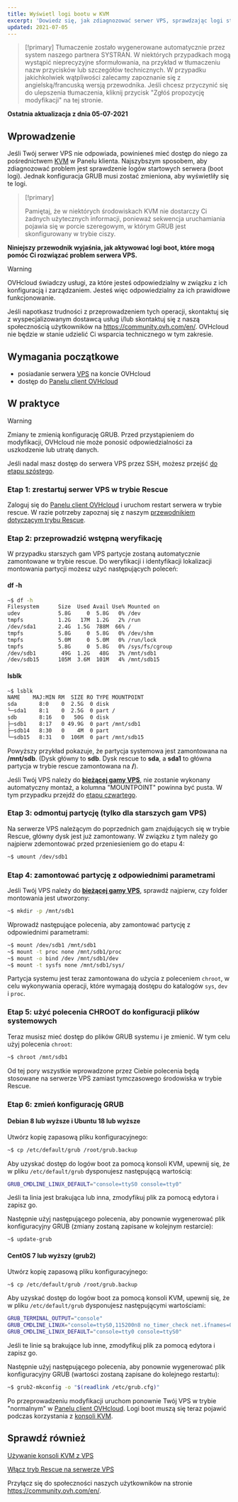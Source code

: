 ```yaml
---
title: Wyświetl logi bootu w KVM
excerpt: 'Dowiedz się, jak zdiagnozować serwer VPS, sprawdzając logi startowe (boot logs)'
updated: 2021-07-05
---
```


> [!primary]
> Tłumaczenie zostało wygenerowane automatycznie przez system naszego partnera SYSTRAN. W niektórych przypadkach mogą wystąpić nieprecyzyjne sformułowania, na przykład w tłumaczeniu nazw przycisków lub szczegółów technicznych. W przypadku jakichkolwiek wątpliwości zalecamy zapoznanie się z angielską/francuską wersją przewodnika. Jeśli chcesz przyczynić się do ulepszenia tłumaczenia, kliknij przycisk "Zgłóś propozycję modyfikacji" na tej stronie.
> 

**Ostatnia aktualizacja z dnia 05-07-2021**

## Wprowadzenie

Jeśli Twój serwer VPS nie odpowiada, powinieneś mieć dostęp do niego za pośrednictwem [KVM](/pages/bare_metal_cloud/virtual_private_servers/using_kvm_for_vps) w Panelu klienta. Najszybszym sposobem, aby zdiagnozować problem jest sprawdzenie logów startowych serwera (boot logi). Jednak konfiguracja GRUB musi zostać zmieniona, aby wyświetliły się te logi. 

> [!primary]
>
> Pamiętaj, że w niektórych środowiskach KVM nie dostarczy Ci żadnych użytecznych informacji, ponieważ sekwencja uruchamiania pojawia się w porcie szeregowym, w którym GRUB jest skonfigurowany w trybie ciszy.
>

**Niniejszy przewodnik wyjaśnia, jak aktywować logi boot, które mogą pomóc Ci rozwiązać problem serwera VPS.**

> [!warning]
> OVHcloud świadczy usługi, za które jesteś odpowiedzialny w związku z ich konfiguracją i zarządzaniem. Jesteś więc odpowiedzialny za ich prawidłowe funkcjonowanie.
>
>Jeśli napotkasz trudności z przeprowadzeniem tych operacji, skontaktuj się z wyspecjalizowanym dostawcą usług i/lub skontaktuj się z naszą społecznością użytkowników na <https://community.ovh.com/en/>. OVHcloud nie będzie w stanie udzielić Ci wsparcia technicznego w tym zakresie.
>

## Wymagania początkowe

- posiadanie serwera [VPS](https://www.ovhcloud.com/pl/vps/) na koncie OVHcloud
- dostęp do [Panelu client OVHcloud](https://www.ovh.com/auth/?action=gotomanager&from=https://www.ovh.pl/&ovhSubsidiary=pl)

## W praktyce

> [!warning]
>
> Zmiany te zmienią konfigurację GRUB. Przed przystąpieniem do modyfikacji, OVHcloud nie może ponosić odpowiedzialności za uszkodzenie lub utratę danych.
>

Jeśli nadal masz dostęp do serwera VPS przez SSH, możesz przejść [do etapu szóstego](#step6).

### Etap 1: zrestartuj serwer VPS w trybie Rescue

Zaloguj się do [Panelu client OVHcloud](https://www.ovh.com/auth/?action=gotomanager&from=https://www.ovh.pl/&ovhSubsidiary=pl) i uruchom restart serwera w trybie rescue. W razie potrzeby zapoznaj się z naszym [przewodnikiem dotyczącym trybu Rescue](/pages/bare_metal_cloud/virtual_private_servers/rescue).

### Etap 2: przeprowadzić wstępną weryfikację

W przypadku starszych gam VPS partycje zostaną automatycznie zamontowane w trybie rescue. Do weryfikacji i identyfikacji lokalizacji montowania partycji możesz użyć następujących poleceń:

#### **df -h**

```sh
~$ df -h
Filesystem      Size  Used Avail Use% Mounted on
udev            5.8G     0  5.8G   0% /dev
tmpfs           1.2G   17M  1.2G   2% /run
/dev/sda1       2.4G  1.5G  788M  66% /
tmpfs           5.8G     0  5.8G   0% /dev/shm
tmpfs           5.0M     0  5.0M   0% /run/lock
tmpfs           5.8G     0  5.8G   0% /sys/fs/cgroup
/dev/sdb1        49G  1.2G   48G   3% /mnt/sdb1
/dev/sdb15      105M  3.6M  101M   4% /mnt/sdb15
```

#### **lsblk**

```sh
~$ lsblk
NAME    MAJ:MIN RM  SIZE RO TYPE MOUNTPOINT
sda       8:0    0  2.5G  0 disk
└─sda1    8:1    0  2.5G  0 part /
sdb       8:16   0   50G  0 disk
├─sdb1    8:17   0 49.9G  0 part /mnt/sdb1
├─sdb14   8:30   0    4M  0 part
└─sdb15   8:31   0  106M  0 part /mnt/sdb15
```

Powyższy przykład pokazuje, że partycja systemowa jest zamontowana na **/mnt/sdb**. (Dysk główny to **sdb**. Dysk rescue to **sda**, a **sda1** to główna partycja w trybie rescue zamontowana na **/**).

Jeśli Twój VPS należy do [**bieżącej gamy VPS**](https://www.ovhcloud.com/pl/vps/), nie zostanie wykonany automatyczny montaż, a kolumna "MOUNTPOINT" powinna być pusta. W tym przypadku przejdź do [etapu czwartego](#step4).

### Etap 3: odmontuj partycję (tylko dla starszych gam VPS)

Na serwerze VPS należącym do poprzednich gam znajdujących się w trybie Rescue, główny dysk jest już zamontowany. W związku z tym należy go najpierw zdemontować przed przeniesieniem go do etapu 4:

```sh
~$ umount /dev/sdb1
```

### Etap 4: zamontować partycję z odpowiednimi parametrami <a name="step4"></a>

Jeśli Twój VPS należy do [**bieżącej gamy VPS**](https://www.ovhcloud.com/pl/vps/), sprawdź najpierw, czy folder montowania jest utworzony:

```sh
~$ mkdir -p /mnt/sdb1
```

Wprowadź następujące polecenia, aby zamontować partycję z odpowiednimi parametrami:

```sh
~$ mount /dev/sdb1 /mnt/sdb1
~$ mount -t proc none /mnt/sdb1/proc
~$ mount -o bind /dev /mnt/sdb1/dev
~$ mount -t sysfs none /mnt/sdb1/sys/
```

Partycja systemu jest teraz zamontowana do użycia z poleceniem `chroot`, w celu wykonywania operacji, które wymagają dostępu do katalogów `sys`, `dev` i `proc`.

### Etap 5: użyć polecenia CHROOT do konfiguracji plików systemowych

Teraz musisz mieć dostęp do plików GRUB systemu i je zmienić. W tym celu użyj polecenia `chroot`:

```sh
~$ chroot /mnt/sdb1
```

Od tej pory wszystkie wprowadzone przez Ciebie polecenia będą stosowane na serwerze VPS zamiast tymczasowego środowiska w trybie Rescue.

### Etap 6: zmień konfigurację GRUB <a name="step6"></a>

#### **Debian 8 lub wyższe i Ubuntu 18 lub wyższe**

Utwórz kopię zapasową pliku konfiguracyjnego:

```sh
~$ cp /etc/default/grub /root/grub.backup
```

Aby uzyskać dostęp do logów boot za pomocą konsoli KVM, upewnij się, że w pliku `/etc/default/grub` dysponujesz następującą wartością:

```sh
GRUB_CMDLINE_LINUX_DEFAULT="console=ttyS0 console=tty0"
```

Jeśli ta linia jest brakująca lub inna, zmodyfikuj plik za pomocą edytora i zapisz go.

Następnie użyj następującego polecenia, aby ponownie wygenerować plik konfiguracyjny GRUB (zmiany zostaną zapisane w kolejnym restarcie):

```sh
~$ update-grub
```

#### **CentOS 7 lub wyższy (grub2)**

Utwórz kopię zapasową pliku konfiguracyjnego:

```sh
~$ cp /etc/default/grub /root/grub.backup
```

Aby uzyskać dostęp do logów boot za pomocą konsoli KVM, upewnij się, że w pliku `/etc/default/grub` dysponujesz następującymi wartościami:

```sh
GRUB_TERMINAL_OUTPUT="console"
GRUB_CMDLINE_LINUX="console=ttyS0,115200n8 no_timer_check net.ifnames=0 crashkernel=auto rhgb"
GRUB_CMDLINE_LINUX_DEFAULT="console=tty0 console=ttyS0"
```

Jeśli te linie są brakujące lub inne, zmodyfikuj plik za pomocą edytora i zapisz go.

Następnie użyj następującego polecenia, aby ponownie wygenerować plik konfiguracyjny GRUB (wartości zostaną zapisane do kolejnego restartu):

```sh
~$ grub2-mkconfig -o "$(readlink /etc/grub.cfg)"
```

Po przeprowadzeniu modyfikacji uruchom ponownie Twój VPS w trybie "normalnym" w [Panelu client OVHcloud](https://www.ovh.com/auth/?action=gotomanager&from=https://www.ovh.pl/&ovhSubsidiary=pl). Logi boot muszą się teraz pojawić podczas korzystania z [konsoli KVM](/pages/bare_metal_cloud/virtual_private_servers/using_kvm_for_vps).

## Sprawdź również

[Używanie konsoli KVM z VPS](/pages/bare_metal_cloud/virtual_private_servers/using_kvm_for_vps)

[Włącz tryb Rescue na serwerze VPS](/pages/bare_metal_cloud/virtual_private_servers/rescue)

Przyłącz się do społeczności naszych użytkowników na stronie <https://community.ovh.com/en/>.
